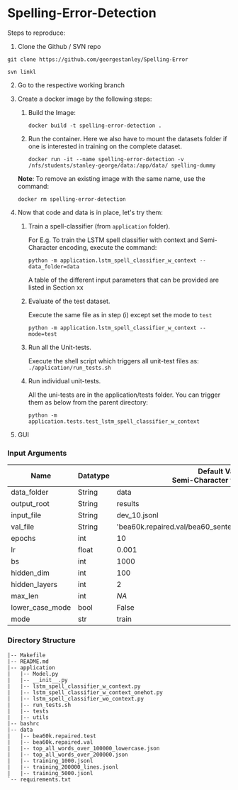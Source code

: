 # Spelling-Error-Detection

Steps to reproduce:
1. Clone the Github / SVN repo
```
git clone https://github.com/georgestanley/Spelling-Error

svn linkl
```
2. Go to the respective working branch
3. Create a docker image by the following steps:
   1. Build the Image:
   
       ```docker build -t spelling-error-detection .```
   2. Run the container. Here we also have to mount the datasets folder if one is interested in training on the complete dataset.

        ```docker run -it --name spelling-error-detection -v /nfs/students/stanley-george/data:/app/data/ spelling-dummy```
   
   **Note**: To remove an existing image with the same name, use the command:
        
   ```docker rm spelling-error-detection```
4. Now that code and data is in place, let's try them:
   1. Train a spell-classifier (from `application` folder).

      For E.g. To train the LSTM spell classifier with context and Semi-Character encoding, execute the command:
      
      `python -m application.lstm_spell_classifier_w_context --data_folder=data`

      A table of the different input parameters that can be provided are listed in Section xx

   2. Evaluate of the test dataset.

      Execute the same file as in step (i) except set the mode to `test`

      `python -m application.lstm_spell_classifier_w_context --mode=test`
   3. Run all the Unit-tests.
      
      Execute the shell script which triggers all unit-test files as: `./application/run_tests.sh`
   4. Run individual unit-tests.

      All the uni-tests are in the application/tests folder. You can trigger them as below from the parent directory:
   
      `python -m application.tests.test_lstm_spell_classifier_w_context`

5. GUI

### Input Arguments

| Name            | Datatype | Default Values<br/>Semi-Character with Context | Default Values<br/>Semi-Character without Context        | Default Values<br/>One-hot encoded with context              |
|-----------------|----------|------------------------------------------------|----------------------------------------------------------|--------------------------------------------------------------|
| data_folder     | String   | data                                           | data                                                     | data                                                         |
| output_root     | String   | results                                        | results                                                  | results                                                      |
| input_file      | String   | dev_10.jsonl                                   | top_100_words.json                                       | dev_10.jsonl                                                 |
| val_file        | String   | 'bea60k.repaired.val/bea60_sentences_val_truth_and_false.json| bea60k.repaired.val/bea60_words_val_truth_and_false.json | bea60k.repaired.val/bea60_sentences_val_truth_and_false.json |
| epochs          | int      | 10                                             | 10                                                       | 10                                                           |
| lr              | float    | 0.001                                          | 0.01                                                     | 0.001                                                        |
| bs              | int      | 1000                                           | 1000                                                     | 32                                                           |
| hidden_dim      | int      | 100                                            | 100                                                      | 100                                                          |
| hidden_layers   | int      | 2                                              | 2                                                        | 2                                                            |
| max_len         | int      | _NA_                                           | _NA_                                                     | 60                                                           |
| lower_case_mode | bool     | False                                          | NA                                                       | False                                                        |
| mode            | str      | train                                          | train                                                    | train                                                        |


### Directory Structure

```
|-- Makefile
|-- README.md
|-- application
|   |-- Model.py
|   |-- __init__.py
|   |-- lstm_spell_classifier_w_context.py
|   |-- lstm_spell_classifier_w_context_onehot.py
|   |-- lstm_spell_classifier_wo_context.py
|   |-- run_tests.sh
|   |-- tests
|   |-- utils
|-- bashrc
|-- data
|   |-- bea60k.repaired.test
|   |-- bea60k.repaired.val
|   |-- top_all_words_over_100000_lowercase.json
|   |-- top_all_words_over_200000.json
|   |-- training_1000.jsonl
|   |-- training_200000_lines.jsonl
|   |-- training_5000.jsonl
`-- requirements.txt

```